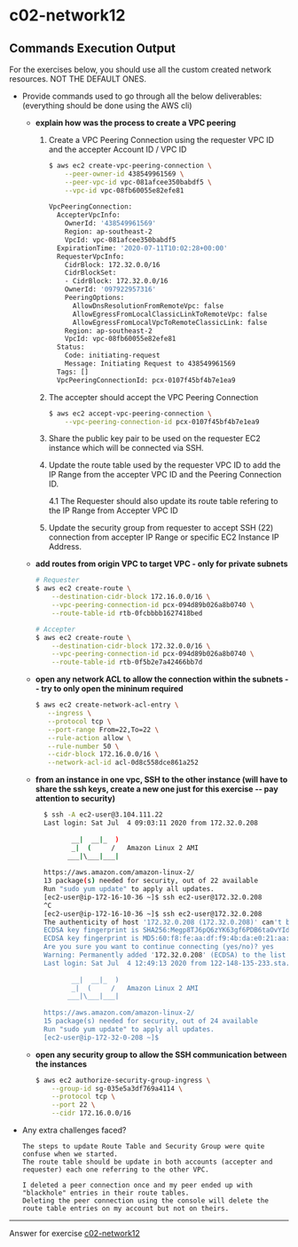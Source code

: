 # c02-network12

## Commands Execution Output

For the exercises below, you should use all the custom created network resources. NOT THE DEFAULT ONES.

- Provide commands used to go through all the below deliverables: (everything should be done using the AWS cli)

  - **explain how was the process to create a VPC peering**
    1. Create a VPC Peering Connection using the requester VPC ID and the accepter Account ID / VPC ID
        ```bash
        $ aws ec2 create-vpc-peering-connection \
            --peer-owner-id 438549961569 \
            --peer-vpc-id vpc-081afcee350babdf5 \
            --vpc-id vpc-08fb60055e82efe81
            
        VpcPeeringConnection:
          AccepterVpcInfo:
            OwnerId: '438549961569'
            Region: ap-southeast-2
            VpcId: vpc-081afcee350babdf5
          ExpirationTime: '2020-07-11T10:02:28+00:00'
          RequesterVpcInfo:
            CidrBlock: 172.32.0.0/16
            CidrBlockSet:
            - CidrBlock: 172.32.0.0/16
            OwnerId: '097922957316'
            PeeringOptions:
              AllowDnsResolutionFromRemoteVpc: false
              AllowEgressFromLocalClassicLinkToRemoteVpc: false
              AllowEgressFromLocalVpcToRemoteClassicLink: false
            Region: ap-southeast-2
            VpcId: vpc-08fb60055e82efe81
          Status:
            Code: initiating-request
            Message: Initiating Request to 438549961569
          Tags: []
          VpcPeeringConnectionId: pcx-0107f45bf4b7e1ea9
        ```
    2. The accepter should accept the VPC Peering Connection
        ```bash
        $ aws ec2 accept-vpc-peering-connection \
            --vpc-peering-connection-id pcx-0107f45bf4b7e1ea9
        ```
    3. Share the public key pair to be used on the requester EC2 instance which will be connected via SSH.
    4. Update the route table used by the requester VPC ID to add the IP Range from the accepter VPC ID and the Peering Connection ID.
    
        4.1 The Requester should also update its route table refering to the IP Range from Accepter VPC ID
        
    5. Update the security group from requester to accept SSH (22) connection from accepter IP Range or specific EC2 Instance IP Address.
    

  - **add routes from origin VPC to target VPC - only for private subnets**
  
    ```bash
    # Requester
    $ aws ec2 create-route \
        --destination-cidr-block 172.16.0.0/16 \
        --vpc-peering-connection-id pcx-094d89b026a8b0740 \
        --route-table-id rtb-0fcbbbb1627418bed
    
    # Accepter
    $ aws ec2 create-route \
        --destination-cidr-block 172.32.0.0/16 \
        --vpc-peering-connection-id pcx-094d89b026a8b0740 \
        --route-table-id rtb-0f5b2e7a42466bb7d
    ```
        
  - **open any network ACL to allow the connection within the subnets -- try to   only open the mininum required**
  
     ```bash
     $ aws ec2 create-network-acl-entry \
        --ingress \
        --protocol tcp \
        --port-range From=22,To=22 \
        --rule-action allow \
        --rule-number 50 \
        --cidr-block 172.16.0.0/16 \
        --network-acl-id acl-0d8c558dce861a252
     ```
  
  - **from an instance in one vpc, SSH to the other instance (will have to share   the ssh keys, create a new one just for this exercise -- pay attention to   security)**
  
      ```bash
        $ ssh -A ec2-user@3.104.111.22
        Last login: Sat Jul  4 09:03:11 2020 from 172.32.0.208
        
               __|  __|_  )
               _|  (     /   Amazon Linux 2 AMI
              ___|\___|___|
        
        https://aws.amazon.com/amazon-linux-2/
        13 package(s) needed for security, out of 22 available
        Run "sudo yum update" to apply all updates.
        [ec2-user@ip-172-16-10-36 ~]$ ssh ec2-user@172.32.0.208
        ^C
        [ec2-user@ip-172-16-10-36 ~]$ ssh ec2-user@172.32.0.208
        The authenticity of host '172.32.0.208 (172.32.0.208)' can't be established.
        ECDSA key fingerprint is SHA256:Megp8TJ6pQ6zYK63gf6PDB6taOvYIdKXwMVqiHcNs4o.
        ECDSA key fingerprint is MD5:60:f8:fe:aa:df:f9:4b:da:e0:21:aa:fa:57:35:11:0f.
        Are you sure you want to continue connecting (yes/no)? yes
        Warning: Permanently added '172.32.0.208' (ECDSA) to the list of known hosts.
        Last login: Sat Jul  4 12:49:13 2020 from 122-148-135-233.sta.wbroadband.net.au
        
               __|  __|_  )
               _|  (     /   Amazon Linux 2 AMI
              ___|\___|___|
        
        https://aws.amazon.com/amazon-linux-2/
        15 package(s) needed for security, out of 24 available
        Run "sudo yum update" to apply all updates.
        [ec2-user@ip-172-32-0-208 ~]$
      ```
  
  - **open any security group to allow the SSH communication between the  instances**
  
    ```bash
    $ aws ec2 authorize-security-group-ingress \
        --group-id sg-035e5a3df769a4114 \
        --protocol tcp \
        --port 22 \
        --cidr 172.16.0.0/16
    ```

- Any extra challenges faced?

    ```
    The steps to update Route Table and Security Group were quite confuse when we started.
    The route table should be update in both accounts (accepter and requester) each one referring to the other VPC.
    
    I deleted a peer connection once and my peer ended up with "blackhole" entries in their route tables.
    Deleting the peer connection using the console will delete the route table entries on my account but not on theirs.
    ```


<!-- Don't change anything below this point-->
***
Answer for exercise [c02-network12](https://github.com/devopsacademyau/academy/blob/893381c6f0b69434d9e8597d3d4b1c17f9bc1371/classes/02class/exercises/c02-network12/README.md)